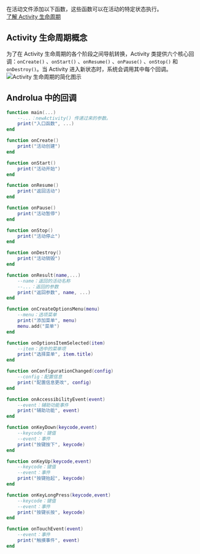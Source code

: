 在活动文件添加以下函数，这些函数可以在活动的特定状态执行。 <br>
[了解 Activity 生命周期](https://developer.android.google.cn/guide/components/activities/activity-lifecycle?hl=zh_cn)

## Activity 生命周期概念
为了在 Activity 生命周期的各个阶段之间导航转换，Activity 类提供六个核心回调：`onCreate()` 、`onStart()` 、`onResume()` 、`onPause()` 、`onStop()` 和 `onDestroy()`。当 Activity 进入新状态时，系统会调用其中每个回调。 <br>
![Activity 生命周期的简化图示](https://developer.android.google.cn/guide/components/images/activity_lifecycle.png?hl=zh-cn)

## Androlua 中的回调
``` lua
function main(...)
    --...：newActivity() 传递过来的参数。
    print("入口函数", ...)
end

function onCreate()
    print("活动创建")
end

function onStart()
    print("活动开始")
end

function onResume()
    print("返回活动")
end

function onPause()
    print("活动暂停")
end

function onStop()
    print("活动停止")
end

function onDestroy()
    print("活动销毁")
end

function onResult(name,...)
    --name：返回的活动名称
    --...：返回的参数
    print("返回参数", name, ...)
end

function onCreateOptionsMenu(menu)
    --menu：选项菜单
    print("添加菜单", menu)
    menu.add("菜单")
end

function onOptionsItemSelected(item)
    --item：选中的菜单项
    print("选择菜单", item.title)
end

function onConfigurationChanged(config)
    --config：配置信息
    print("配置信息更改", config)
end

function onAccessibilityEvent(event)
    --event：辅助功能事件
    print("辅助功能", event)
end

function onKeyDown(keycode,event)
    --keycode：键值
    --event：事件
    print("按键按下", keycode)
end

function onKeyUp(keycode,event)
    --keycode：键值
    --event：事件
    print("按键抬起", keycode)
end

function onKeyLongPress(keycode,event)
    --keycode：键值
    --event：事件
    print("按键长按", keycode)
end

function onTouchEvent(event)
    --event：事件
    print("触摸事件", event)
end
```